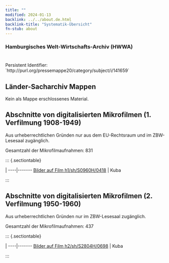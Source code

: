 ```yaml
---
title: ""
modified: 2024-01-13
backlink: ../../about.de.html
backlink-title: "Systematik-Übersicht"
fn-stub: about
---
```


### Hamburgisches Welt-Wirtschafts-Archiv (HWWA)

# 

<div class="hint">Persistent Identifier: `http://purl.org/pressemappe20/category/subject/i/141659`</div>







## Länder-Sacharchiv Mappen





Kein als Mappe erschlossenes Material.



<a id="filmsections" />

## Abschnitte von digitalisierten Mikrofilmen (1. Verfilmung 1908-1949)

<p>Aus urheberrechtlichen Gründen nur aus dem EU-Rechtsraum und im ZBW-Lesesaal zugänglich.</p>


<p>Gesamtzahl der Mikrofilmaufnahmen: 831</p>





::: {.sectiontable}

 | 
----|-------
<a class="btn" href="https://pm20.zbw.eu/film/h1/sh/S0960H/0418" rel="nofollow">Bilder auf Film h1/sh/S0960H/0418</a> | Kuba


:::




## Abschnitte von digitalisierten Mikrofilmen (2. Verfilmung 1950-1960)

<p>Aus urheberrechtlichen Gründen nur im ZBW-Lesesaal zugänglich.</p>


<p>Gesamtzahl der Mikrofilmaufnahmen: 437</p>





::: {.sectiontable}

 | 
----|-------
<a class="btn" href="https://pm20.zbw.eu/film/h2/sh/S2804H/0698" rel="nofollow">Bilder auf Film h2/sh/S2804H/0698</a> | Kuba


:::
















